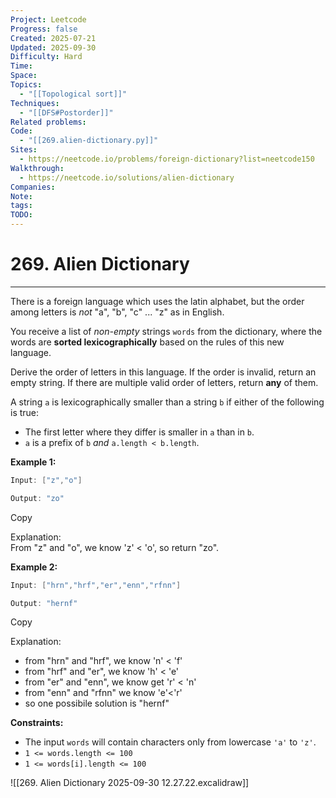 ```yaml
---
Project: Leetcode
Progress: false
Created: 2025-07-21
Updated: 2025-09-30
Difficulty: Hard
Time:
Space:
Topics:
  - "[[Topological sort]]"
Techniques:
  - "[[DFS#Postorder]]"
Related problems:
Code:
  - "[[269.alien-dictionary.py]]"
Sites:
  - https://neetcode.io/problems/foreign-dictionary?list=neetcode150
Walkthrough:
  - https://neetcode.io/solutions/alien-dictionary
Companies:
Note:
tags:
TODO:
---
```

# 269. Alien Dictionary
---

There is a foreign language which uses the latin alphabet, but the order among letters is _not_ "a", "b", "c" ... "z" as in English.

You receive a list of _non-empty_ strings `words` from the dictionary, where the words are **sorted lexicographically** based on the rules of this new language.

Derive the order of letters in this language. If the order is invalid, return an empty string. If there are multiple valid order of letters, return **any** of them.

A string `a` is lexicographically smaller than a string `b` if either of the following is true:

- The first letter where they differ is smaller in `a` than in `b`.
- `a` is a prefix of `b` _and_ `a.length < b.length`.

**Example 1:**

```java
Input: ["z","o"]

Output: "zo"
```

Copy

Explanation:  
From "z" and "o", we know 'z' < 'o', so return "zo".

**Example 2:**

```java
Input: ["hrn","hrf","er","enn","rfnn"]

Output: "hernf"
```

Copy

Explanation:

- from "hrn" and "hrf", we know 'n' < 'f'
- from "hrf" and "er", we know 'h' < 'e'
- from "er" and "enn", we know get 'r' < 'n'
- from "enn" and "rfnn" we know 'e'<'r'
- so one possibile solution is "hernf"

**Constraints:**

- The input `words` will contain characters only from lowercase `'a'` to `'z'`.
- `1 <= words.length <= 100`
- `1 <= words[i].length <= 100`


![[269. Alien Dictionary 2025-09-30 12.27.22.excalidraw]]